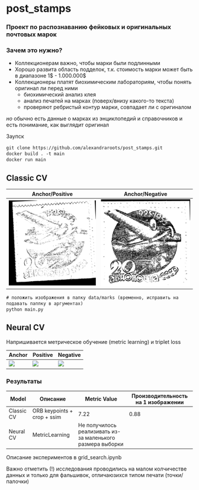 # post_stamps

### Проект по распознаванию фейковых и оригинальных почтовых марок

### Зачем это нужно?
* Коллекционерам важно, чтобы марки были подлинными
* Хорошо развита область подделок, т.к. стоимость марки может быть в диапазоне 1$ - 1.000.000$
* Коллекционеры платят биохимическим лабораториям, чтобы понять оригинал ли перед ними
    * биохимический анализ клея
    * анализ печатей на марках (поверх/внизу какого-то текста)
    * проверяют ребристый контур марки, совпадает ли с оригиналом
    
*но* обычно есть данные о марках из энциклопедий и справочников и есть понимание, как выглядит оригинал

Заупск
```
git clone https://github.com/alexandraroots/post_stamps.git
docker build . -t main
docker run main
```

## Classic CV

| Anchor/Positive        | Anchor/Negative 
| ------------- |------------------|
|<img src="https://github.com/alexandraroots/post_stamps/raw/master/data/diff/diff_orig_8.png" width="1200"> | <img src="https://github.com/alexandraroots/post_stamps/raw/master/data/diff/diff_8.png" width="1200"> 

```
# положить изображения в папку data/marks (временно, исправить на подавать паппку в аргументах)
python main.py
```

## Neural CV
Напришивается метрическое обучение (metric learning) и triplet loss


| Anchor         | Positive                  | Negative |
| ------------- |------------------| -----|
|<img src="https://github.com/alexandraroots/post_stamps/raw/master/data/images/anchor.png" width="1200"> | <img src="https://github.com/alexandraroots/post_stamps/raw/master/data/images/positive.png" width="1200"> |<img src="https://github.com/alexandraroots/post_stamps/raw/master/data/images/negative.png" width="1200">


### Результаты

| Model          | Описание        | Metric Value |Производительность на 1 изображении|
| ------------- |------------------| -----|-----| 
| Classic CV | ORB keypoints + crop + ssim                              |7.22| 0.88
| Neural CV |  MetricLearning   |Не получилось реализивать из-за маленького размера выборки ||

Описание экспериментов в grid_search.ipynb

Важно отметить (!) исследования проводились на малом колчичестве данных и только для фальшивок, отличаюзихся типом печати (точки/палочки)
